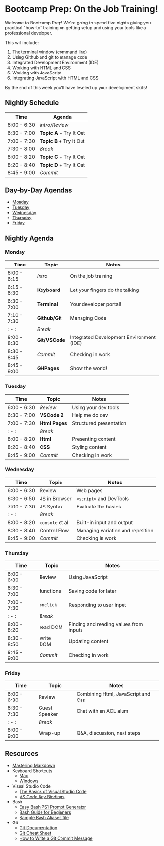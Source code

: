 # Bootcamp Prep: On the Job Training!

Welcome to Bootcamp Prep! We're going to spend five nights giving you
practical "how-to" training on getting setup and using your tools like a
professional developer. 

This will include:
1. The terminal window (command line) 
1. Using Github and git to manage code
1. Integrated Development Environment (IDE)
1. Working with HTML and CSS
1. Working with JavaScript
1. Integrating JavaScript with HTML and CSS

By the end of this week you'll have leveled up your development skills!


## Nightly Schedule

Time           | Agenda       
---            |---           
6:00 - 6:30    | _Intro/Review_     
6:30 - 7:00    | **Topic A** + Try It Out     
7:00 - 7:30    | **Topic B** + Try It Out   
7:30 - 8:00    | _Break_      
8:00 - 8:20    | **Topic C** + Try It Out       
8:20 - 8:40    | **Topic D** + Try It Out      
8:45 - 9:00    | _Commit_ 

## Day-by-Day Agendas

* [Monday](monday/README.md)
* [Tuesday](tuesday/README.md)
* [Wednesday](wednesday/README.md)
* [Thursday](thursday/README.md)
* [Friday](friday/README.md)

## Nightly Agenda

### Monday

Time | Topic | Notes
---|---|---
6:00 - 6:15    | _Intro_         | On the job training
6:15 - 6:30    | **Keyboard**      | Let your fingers do the talking
6:30 - 7:00    | **Terminal**      | Your developer portal!
7:10 - 7:30    | **Github/Git**    | Managing Code
: - :          | _Break_           |
8:00 - 8:30    | **Git/VSCode**        | Integrated Development Environment (IDE)
8:30 - 8:45    | _Commit_          | Checking in work
8:45 - 9:00    | **GHPages**       | Show the world!

### Tuesday

Time | Topic | Notes
---|---|---
6:00 - 6:30    | _Review_       | Using your dev tools
6:30 - 7:00    | **VSCode 2**   | Help me do dev
7:00 - 7:30    | **Html Pages** | Structured presentation
: - :          | _Break_        | 
8:00 - 8:20    | **Html**       | Presenting content
8:20 - 8:40    | **CSS**        | Styling content
8:45 - 9:00    | _Commit_       | Checking in work

### Wednesday

Time | Topic | Notes
---|---|---
6:00 - 6:30    | Review          | Web pages
6:30 - 6:50    | JS in Browser      | `<script>` and DevTools 
7:00 - 7:30    | JS Syntax       | Evaluate the basics
: - :  | _Break_         | 
8:00 - 8:20    | `console` et al | Built-in input and output
8:30 - 8:40    | Control Flow    | Managing variation and repetition
8:45 - 9:00    | _Commit_       | Checking in work

### Thursday  

Time | Topic | Notes
---|---|---
6:00 - 6:30    | Review    | Using JavaScript
6:30 - 7:00    | functions | Saving code for later
7:00 - 7:30    | `onclick` | Responding to user input
: - :  | _Break_   | 
8:00 - 8:20    | read DOM  | Finding and reading values from inputs
8:30 - 8:50    | write DOM | Updating content
8:45 - 9:00    | _Commit_       | Checking in work

### Friday

Time | Topic | Notes
---|---|---
6:00 - 6:30    | Review         | Combining Html, JavaScript and Css
6:30 - 7:30    | Guest Speaker  | Chat with an ACL alum
: - :  | _Break_        | 
8:00 - 9:00    | Wrap-up        | Q&A, discussion, next steps

## Resources
* [Mastering Markdown](https://guides.github.com/features/mastering-markdown/)
* Keyboard Shortcuts
  * [Mac](http://www.danrodney.com/mac/)
  * [Windows](http://www.hongkiat.com/blog/100-keyboard-shortcuts-windows/)
* Visual Studio Code
  * [The Basics of Visual Studio Code](https://code.visualstudio.com/Docs/editor/codebasics)
  * [VS Code Key Bindings](http://www.hongkiat.com/blog/key-binding-management-visual-studio-code/)
* Bash
  * [Easy Bash PS1 Prompt Generator](https://ezprompt.net)
  * [Bash Guide for Beginners](http://tille.garrels.be/training/bash/)
  * [Sample Bash Aliases file](code/bash_aliases.md)
* Git
  * [Git Documentation](https://git-scm.com/docs)
  * [Git Cheat Sheet](https://www.git-tower.com/blog/git-cheat-sheet/)
  * [How to Write a Git Commit Message](http://chris.beams.io/posts/git-commit/)
